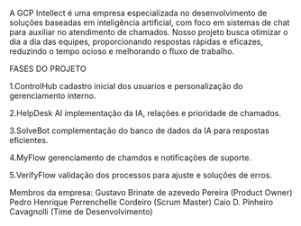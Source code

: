 A GCP Intellect é uma empresa especializada no desenvolvimento de soluções baseadas em inteligência artificial, com foco em sistemas de chat para auxiliar no atendimento de chamados. Nosso projeto busca otimizar o dia a dia das equipes, proporcionando respostas rápidas e eficazes, reduzindo o tempo ocioso e melhorando o fluxo de trabalho.

FASES DO PROJETO

1.ControlHub cadastro inicial dos usuarios e personalização do gerenciamento interno.

2.HelpDesk AI implementação da IA, relações e prioridade de chamados.

3.SolveBot complementação do banco de dados da IA para respostas eficientes.

4.MyFlow gerenciamento de chamdos e notificações de suporte.

5.VerifyFlow validação dos processos para ajuste e soluções de erros.

Membros da empresa: Gustavo Brinate de azevedo Pereira (Product Owner) Pedro Henrique Perrenchelle Cordeiro (Scrum Master) Caio D. Pinheiro Cavagnolli (Time de Desenvolvimento)
